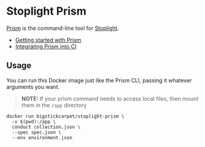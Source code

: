 Stoplight Prism
==============================
[Prism](http://stoplight.io/platform/prism/) is the command-line tool for [Stoplight](http://stoplight.io/).

- [Getting started with Prism](https://help.stoplight.io/prism/getting-started)
- [Integrating Prism into CI](https://help.stoplight.io/scenarios/conducting-scenarios-outside-of-stoplight/running-scenarios)

Usage
---------------
You can run this Docker image just like the Prism CLI, passing it whatever arguments you want.

> **NOTE:** If your prism command needs to access local files, then mount them in the `/app` directory

```
docker run bigstickcarpet/stoplight-prism \
  -v $(pwd):/app \
  conduct collection.json \
  --spec spec.json \
  --env environment.json
```

